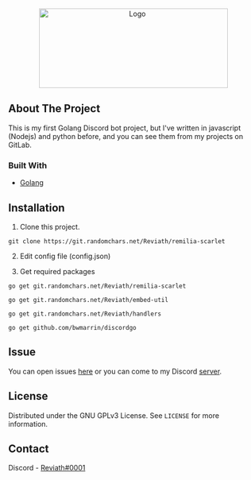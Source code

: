 <br />
<p align="center">
  <a href="https://git.randomchars.net/reviath/remilia-scarlet">
    <img src="https://cdn.discordapp.com/attachments/820587437801209856/822117411708338236/New_Project.png" alt="Logo" width="380" height="160">
  </a>
  <p align="center">
  </p>
</p>

## About The Project
This is my first Golang Discord bot project, but I've written in javascript (Nodejs) and python before, and you can see them from my projects on GitLab.

### Built With

* [Golang](https://golang.org/)



## Installation

1. Clone this project.
```
git clone https://git.randomchars.net/Reviath/remilia-scarlet
```

2. Edit config file (config.json)


3. Get required packages

```
go get git.randomchars.net/Reviath/remilia-scarlet

go get git.randomchars.net/Reviath/embed-util

go get git.randomchars.net/Reviath/handlers

go get github.com/bwmarrin/discordgo

```

## Issue

You can open issues [here](https://git.randomchars.net/Reviath/remilia-scarlet/-/issues/new) or you can come to my Discord [server](https://discord.gg/xqsTvtM2hk).



## License

Distributed under the GNU GPLv3 License. See `LICENSE` for more information.



## Contact

Discord - [Reviath#0001](https://discord.com/users/770218429096656917)
